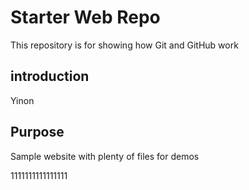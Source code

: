 # Starter Web Repo

This repository is for showing how Git and GitHub work
## introduction
Yinon 
## Purpose

Sample website with plenty of files for demos


1111111111111111